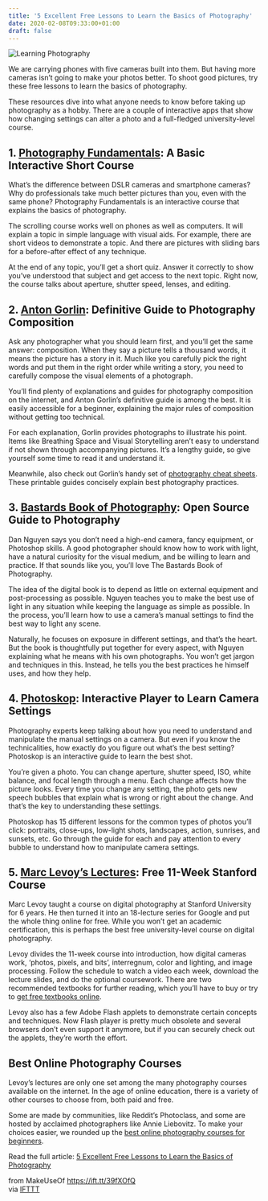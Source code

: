 ```yaml
---
title: '5 Excellent Free Lessons to Learn the Basics of Photography'
date: 2020-02-08T09:33:00+01:00
draft: false
---
```


![Learning Photography](https://static.makeuseof.com/wp-content/uploads/2020/02/photography.jpg)

We are carrying phones with five cameras built into them. But having more cameras isn’t going to make your photos better. To shoot good pictures, try these free lessons to learn the basics of photography.

These resources dive into what anyone needs to know before taking up photography as a hobby. There are a couple of interactive apps that show how changing settings can alter a photo and a full-fledged university-level course.

1\. [Photography Fundamentals](https://www.courserock.com/photography/intro/): A Basic Interactive Short Course
---------------------------------------------------------------------------------------------------------------

What’s the difference between DSLR cameras and smartphone cameras? Why do professionals take much better pictures than you, even with the same phone? Photography Fundamentals is an interactive course that explains the basics of photography.

The scrolling course works well on phones as well as computers. It will explain a topic in simple language with visual aids. For example, there are short videos to demonstrate a topic. And there are pictures with sliding bars for a before-after effect of any technique.

At the end of any topic, you’ll get a short quiz. Answer it correctly to show you’ve understood that subject and get access to the next topic. Right now, the course talks about aperture, shutter speed, lenses, and editing.

2\. [Anton Gorlin](https://antongorlin.com/blog/photography-composition-definitive-guide/): Definitive Guide to Photography Composition
---------------------------------------------------------------------------------------------------------------------------------------

Ask any photographer what you should learn first, and you’ll get the same answer: composition. When they say a picture tells a thousand words, it means the picture has a story in it. Much like you carefully pick the right words and put them in the right order while writing a story, you need to carefully compose the visual elements of a photograph.

You’ll find plenty of explanations and guides for photography composition on the internet, and Anton Gorlin’s definitive guide is among the best. It is easily accessible for a beginner, explaining the major rules of composition without getting too technical.

For each explanation, Gorlin provides photographs to illustrate his point. Items like Breathing Space and Visual Storytelling aren’t easy to understand if not shown through accompanying pictures. It’s a lengthy guide, so give yourself some time to read it and understand it.

Meanwhile, also check out Gorlin’s handy set of [photography cheat sheets](https://antongorlin.com/photography-cheat-sheets/). These printable guides concisely explain best photography practices.

3\. [Bastards Book of Photography](http://photography.bastardsbook.com/): Open Source Guide to Photography
----------------------------------------------------------------------------------------------------------

Dan Nguyen says you don’t need a high-end camera, fancy equipment, or Photoshop skills. A good photographer should know how to work with light, have a natural curiosity for the visual medium, and be willing to learn and practice. If that sounds like you, you’ll love The Bastards Book of Photography.

The idea of the digital book is to depend as little on external equipment and post-processing as possible. Nguyen teaches you to make the best use of light in any situation while keeping the language as simple as possible. In the process, you’ll learn how to use a camera’s manual settings to find the best way to light any scene.

Naturally, he focuses on exposure in different settings, and that’s the heart. But the book is thoughtfully put together for every aspect, with Nguyen explaining what he means with his own photographs. You won’t get jargon and techniques in this. Instead, he tells you the best practices he himself uses, and how they help.

4\. [Photoskop](http://photoskop.com/): Interactive Player to Learn Camera Settings
-----------------------------------------------------------------------------------

Photography experts keep talking about how you need to understand and manipulate the manual settings on a camera. But even if you know the technicalities, how exactly do you figure out what’s the best setting? Photoskop is an interactive guide to learn the best shot.

You’re given a photo. You can change aperture, shutter speed, ISO, white balance, and focal length through a menu. Each change affects how the picture looks. Every time you change any setting, the photo gets new speech bubbles that explain what is wrong or right about the change. And that’s the key to understanding these settings.

Photoskop has 15 different lessons for the common types of photos you’ll click: portraits, close-ups, low-light shots, landscapes, action, sunrises, and sunsets, etc. Go through the guide for each and pay attention to every bubble to understand how to manipulate camera settings.

5\. [Marc Levoy’s Lectures](https://sites.google.com/site/marclevoylectures/home): Free 11-Week Stanford Course
---------------------------------------------------------------------------------------------------------------

Marc Levoy taught a course on digital photography at Stanford University for 6 years. He then turned it into an 18-lecture series for Google and put the whole thing online for free. While you won’t get an academic certification, this is perhaps the best free university-level course on digital photography.

Levoy divides the 11-week course into introduction, how digital cameras work, ‘photos, pixels, and bits’, interregnum, color and lighting, and image processing. Follow the schedule to watch a video each week, download the lecture slides, and do the optional coursework. There are two recommended textbooks for further reading, which you’ll have to buy or try to [get free textbooks online](//www.makeuseof.com/tag/top-5-sites-for-college-textbooks/).

Levoy also has a few Adobe Flash applets to demonstrate certain concepts and techniques. Now Flash player is pretty much obsolete and several browsers don’t even support it anymore, but if you can securely check out the applets, they’re worth the effort.

Best Online Photography Courses
-------------------------------

Levoy’s lectures are only one set among the many photography courses available on the internet. In the age of online education, there is a variety of other courses to choose from, both paid and free.

Some are made by communities, like Reddit’s Photoclass, and some are hosted by acclaimed photographers like Annie Liebovitz. To make your choices easier, we rounded up the [best online photography courses for beginners](//www.makeuseof.com/tag/online-photography-courses-for-beginners/).

Read the full article: [5 Excellent Free Lessons to Learn the Basics of Photography](https://www.makeuseof.com/tag/free-lessons-learn-basics-photography/)

  
  
from MakeUseOf https://ift.tt/39fXOfQ  
via [IFTTT](https://ifttt.com/?ref=da&site=blogger)